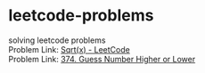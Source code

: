 # leetcode-problems
solving leetcode problems<br>
Problem Link: [Sqrt(x) - LeetCode](https://leetcode.com/problems/sqrtx/)<br>
Problem Link: [374. Guess Number Higher or Lower](https://leetcode.com/problems/guess-number-higher-or-lower/description/)<br>
